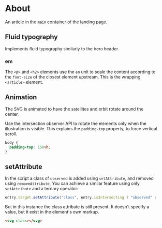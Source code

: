 # About

An article in the `main` container of the landing page.

## Fluid typography

Implements fluid typography similarly to the hero header.

### em

The `<p>` and `<h2>` elements use the `em` unit to scale the content according to the `font-size` of the closest element upstream. This is the wrapping `<article>` element.

## Animation

The SVG is animated to have the satellites and orbit rotate around the center.

Use the intersection observer API to rotate the elements only when the illustration is visible. This explains the `padding-top` property, to force vertical scroll.

```css
body {
  padding-top: 150vh;
}
```

## setAttribute

In the script a class of `observed` is added using `setAttribute`, and removed using `removeAttribute`, You can achieve a similar feature using only `setAttribute` and a ternary operator:

```js
entry.target.setAttribute("class", entry.isIntersecting ? "observed" : "");
```

But in this instance the class attribute is still present. It doesn't specify a value, but it exist in the element's own markup.

```html
<svg class></svg>
```

